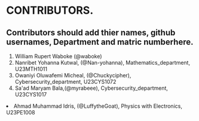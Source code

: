 # CONTRIBUTORS.
## Contributors should add thier names, github usernames, Department and matric numberhere.
<ol>
<li>William Rupert Waboke (@waboke)
<li>Nanribet Yohanna Kutwal, (@Nan-yohanna), Mathematics_department, U23MTH1011</li>
<li>Owaniyi Oluwafemi Micheal, (@Chuckycipher), Cybersecurity_department, U23CYS1072</li>
<li>Sa'ad Maryam Bala,(@myrabeee), Cybersecurity_department, U23CYS1017</li>
</ol>
<li>Ahmad Muhammad Idris, (@LuffytheGoat), Physics with Electronics, U23PE1008</li>
